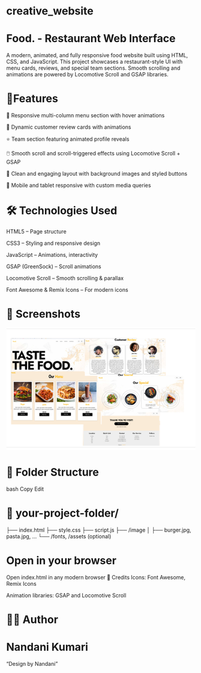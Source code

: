 # creative_website

# Food. - Restaurant Web Interface

A modern, animated, and fully responsive food website built using HTML, CSS, and JavaScript. This project showcases a restaurant-style UI with menu cards, reviews, and special team sections. Smooth scrolling and animations are powered by Locomotive Scroll and GSAP libraries.

# 🚀Features
🍕 Responsive multi-column menu section with hover animations

💬 Dynamic customer review cards with animations

⭐ Team section featuring animated profile reveals

🖱️ Smooth scroll and scroll-triggered effects using Locomotive Scroll + GSAP

🎯 Clean and engaging layout with background images and styled buttons

📱 Mobile and tablet responsive with custom media queries



# 🛠️ Technologies Used

HTML5 – Page structure

CSS3 – Styling and responsive design

JavaScript – Animations, interactivity

GSAP (GreenSock) – Scroll animations

Locomotive Scroll – Smooth scrolling & parallax

Font Awesome & Remix Icons – For modern icons



# 📸 Screenshots
![image alt](https://github.com/nandani3105/creative_website/blob/main/img.png)



# 📂 Folder Structure
bash
Copy
Edit

# 📁 your-project-folder/
├── index.html
├── style.css
├── script.js
├── /image
│   ├── burger.jpg, pasta.jpg, ...
└── /fonts, /assets (optional)



# Open in your browser
Open index.html in any modern browser
🙌 Credits
Icons: Font Awesome, Remix Icons

Animation libraries: GSAP and Locomotive Scroll



# 👩‍💻 Author
# Nandani Kumari
“Design by Nandani”

